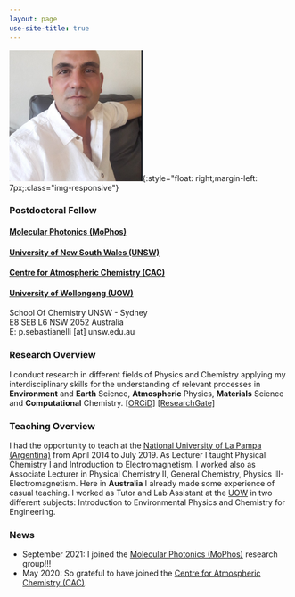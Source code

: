 ```yaml
---
layout: page
use-site-title: true
---
```


![profile-pic](/assets/img/Paolo_resized.png){:style="float: right;margin-left: 7px;:class="img-responsive"}
### Postdoctoral Fellow
#### [Molecular Photonics (MoPhos)](https://molecularphotonics.sydney/)<br />
#### [University of New South Wales (UNSW)](https://www.unsw.edu.au/) <br />
#### [Centre for Atmospheric Chemistry (CAC)](https://www.uow.edu.au/science-medicine-health/research/centre-for-atmospheric-chemistry/)<br />
#### [University of Wollongong (UOW)](https://www.uow.edu.au/) <br />

School Of Chemistry UNSW - Sydney <br />
E8 SEB L6
NSW 2052 Australia  
E: p.sebastianelli [at] unsw.edu.au 

### Research Overview

I conduct research in different fields of Physics and Chemistry applying my interdisciplinary skills for the understanding of relevant processes in **Environment** and **Earth** Science, **Atmospheric** Physics, **Materials** Science and **Computational** Chemistry. 
[[ORCiD]]( https://orcid.org/0000-0002-5729-7509) [[ResearchGate]](https://www.researchgate.net/profile/Paolo-Sebastianelli)

### Teaching Overview

I had the opportunity to teach at the [National University of La Pampa (Argentina)](https://www.unlpam.edu.ar/) from April 2014 to July 2019. As Lecturer I taught Physical Chemistry I and Introduction to Electromagnetism. I worked also as Associate Lecturer in Physical Chemistry II, General Chemistry, Physics III-Electromagnetism. Here in **Australia** I already made some experience of casual teaching. I worked as Tutor and Lab Assistant at the [UOW](https://www.uow.edu.au/) in two different subjects: Introduction to Environmental Physics and Chemistry for Engineering.

### News

- September 2021: I joined the [Molecular Photonics (MoPhos)](https://molecularphotonics.sydney/) research group!!! 
- May 2020: So grateful to have joined the [Centre for Atmospheric Chemistry (CAC)](https://www.uow.edu.au/science-medicine-health/research/centre-for-atmospheric-chemistry/).
